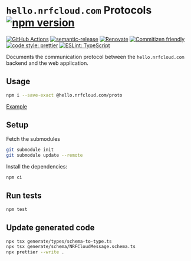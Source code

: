 # `hello.nrfcloud.com` Protocols [![npm version](https://img.shields.io/npm/v/@hello.nrfcloud.com/proto.svg)](https://www.npmjs.com/package/@hello.nrfcloud.com/proto)

[![GitHub Actions](https://github.com/hello-nrfcloud/proto/actions/workflows/build-and-publish.yaml/badge.svg)](https://github.com/hello-nrfcloud/proto/actions/workflows/build-and-publish.yaml)
[![semantic-release](https://img.shields.io/badge/%20%20%F0%9F%93%A6%F0%9F%9A%80-semantic--release-e10079.svg)](https://github.com/semantic-release/semantic-release)
[![Renovate](https://img.shields.io/badge/renovate-enabled-brightgreen.svg)](https://renovatebot.com)
[![Commitizen friendly](https://img.shields.io/badge/commitizen-friendly-brightgreen.svg)](http://commitizen.github.io/cz-cli/)
[![code style: prettier](https://img.shields.io/badge/code_style-prettier-ff69b4.svg)](https://github.com/prettier/prettier/)
[![ESLint: TypeScript](https://img.shields.io/badge/ESLint-TypeScript-blue.svg)](https://github.com/typescript-eslint/typescript-eslint)

Documents the communication protocol between the `hello.nrfcloud.com` backend and the web
application.

## Usage

```bash
npm i --save-exact @hello.nrfcloud.com/proto
```

[Example](./example.ts)

## Setup

Fetch the submodules

```bash
git submodule init
git submodule update --remote
```

Install the dependencies:

```bash
npm ci
```

## Run tests

```bash
npm test
```

## Update generated code

```bash
npx tsx generate/types/schema-to-type.ts
npx tsx generate/schema/NRFCloudMessage.schema.ts
npx prettier --write .
```
